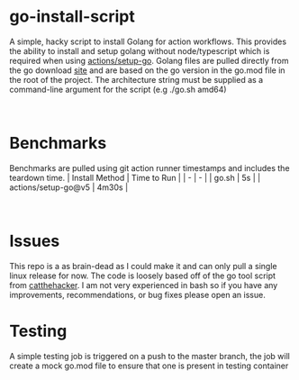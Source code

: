 # go-install-script
A simple, hacky script to install Golang for action workflows. This provides the ability to install and setup golang without node/typescript which is required when using [actions/setup-go](https://github.com/actions/setup-go). Golang files are pulled directly from the go download [site](https://go.dev/dl/) and are based on the go version in the go.mod file in the root of the project. The architecture string must be supplied as a command-line argument for the script (e.g ./go.sh amd64)

<br />

# Benchmarks
Benchmarks are pulled using git action runner timestamps and includes the teardown time.
| Install Method | Time to Run |
| - | - |
| go.sh | 5s |
| actions/setup-go@v5 | 4m30s |

<br />

# Issues
This repo is a as brain-dead as I could make it and can only pull a single linux release for now. The code is loosely based off of the go tool script from [catthehacker](https://github.com/catthehacker/docker_images/blob/master/linux/ubuntu/scripts/go.sh). I am not very experienced in bash so if you have any improvements, recommendations, or bug fixes please open an issue.

# Testing
A simple testing job is triggered on a push to the master branch, the job will create a mock go.mod file to ensure that one is present in testing container
